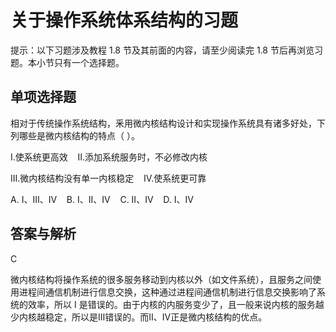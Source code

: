 # 关于操作系统体系结构的习题

提示：以下习题涉及教程 1.8 节及其前面的内容，请至少阅读完 1.8 节后再浏览习题。本小节只有一个选择题。

## 单项选择题

相对于传统操作系统结构，釆用微内核结构设计和实现操作系统具有诸多好处，下列哪些是微内核结构的特点（ ）。

Ⅰ.使系统更高效    Ⅱ.添加系统服务时，不必修改内核

Ⅲ.微内核结构没有单一内核稳定    Ⅳ.使系统更可靠

A. Ⅰ、Ⅲ、Ⅳ    B. Ⅰ、Ⅱ、Ⅳ    C. Ⅱ、Ⅳ    D. Ⅰ、Ⅳ

## 答案与解析

C

微内核结构将操作系统的很多服务移动到内核以外（如文件系统），且服务之间使用进程间通信机制进行信息交换，这种通过进程间通信机制进行信息交换影响了系统的效率，所以 I 是错误的。由于内核的内服务变少了，且一般来说内核的服务越少内核越稳定，所以是Ⅲ错误的。而Ⅱ、Ⅳ正是微内核结构的优点。